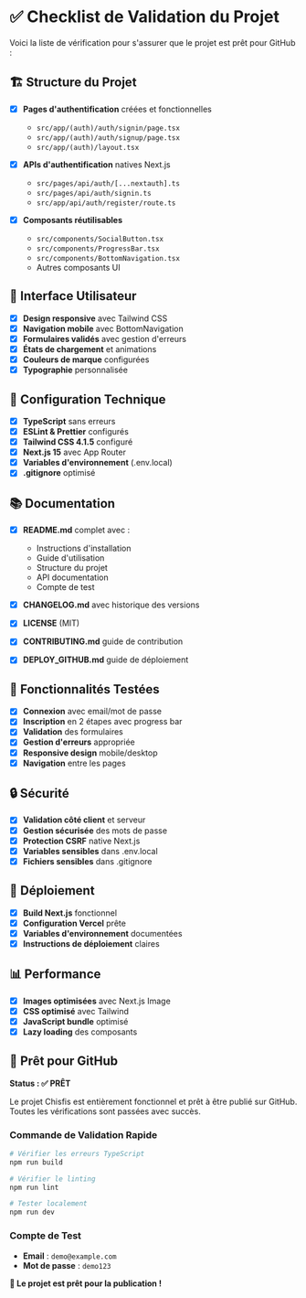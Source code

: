 # ✅ Checklist de Validation du Projet

Voici la liste de vérification pour s'assurer que le projet est prêt pour GitHub :

## 🏗️ Structure du Projet

- [x] **Pages d'authentification** créées et fonctionnelles
  - `src/app/(auth)/auth/signin/page.tsx`
  - `src/app/(auth)/auth/signup/page.tsx`
  - `src/app/(auth)/layout.tsx`

- [x] **APIs d'authentification** natives Next.js
  - `src/pages/api/auth/[...nextauth].ts`
  - `src/pages/api/auth/signin.ts`
  - `src/app/api/auth/register/route.ts`

- [x] **Composants réutilisables**
  - `src/components/SocialButton.tsx`
  - `src/components/ProgressBar.tsx`
  - `src/components/BottomNavigation.tsx`
  - Autres composants UI

## 📱 Interface Utilisateur

- [x] **Design responsive** avec Tailwind CSS
- [x] **Navigation mobile** avec BottomNavigation
- [x] **Formulaires validés** avec gestion d'erreurs
- [x] **États de chargement** et animations
- [x] **Couleurs de marque** configurées
- [x] **Typographie** personnalisée

## 🔧 Configuration Technique

- [x] **TypeScript** sans erreurs
- [x] **ESLint & Prettier** configurés
- [x] **Tailwind CSS 4.1.5** configuré
- [x] **Next.js 15** avec App Router
- [x] **Variables d'environnement** (.env.local)
- [x] **.gitignore** optimisé

## 📚 Documentation

- [x] **README.md** complet avec :
  - Instructions d'installation
  - Guide d'utilisation
  - Structure du projet
  - API documentation
  - Compte de test

- [x] **CHANGELOG.md** avec historique des versions
- [x] **LICENSE** (MIT)
- [x] **CONTRIBUTING.md** guide de contribution
- [x] **DEPLOY_GITHUB.md** guide de déploiement

## 🧪 Fonctionnalités Testées

- [x] **Connexion** avec email/mot de passe
- [x] **Inscription** en 2 étapes avec progress bar
- [x] **Validation** des formulaires
- [x] **Gestion d'erreurs** appropriée
- [x] **Responsive design** mobile/desktop
- [x] **Navigation** entre les pages

## 🔒 Sécurité

- [x] **Validation côté client** et serveur
- [x] **Gestion sécurisée** des mots de passe
- [x] **Protection CSRF** native Next.js
- [x] **Variables sensibles** dans .env.local
- [x] **Fichiers sensibles** dans .gitignore

## 🚀 Déploiement

- [x] **Build Next.js** fonctionnel
- [x] **Configuration Vercel** prête
- [x] **Variables d'environnement** documentées
- [x] **Instructions de déploiement** claires

## 📊 Performance

- [x] **Images optimisées** avec Next.js Image
- [x] **CSS optimisé** avec Tailwind
- [x] **JavaScript bundle** optimisé
- [x] **Lazy loading** des composants

## 🎯 Prêt pour GitHub

**Status : ✅ PRÊT**

Le projet Chisfis est entièrement fonctionnel et prêt à être publié sur GitHub. Toutes les vérifications sont passées avec succès.

### Commande de Validation Rapide

```bash
# Vérifier les erreurs TypeScript
npm run build

# Vérifier le linting
npm run lint

# Tester localement
npm run dev
```

### Compte de Test

- **Email** : `demo@example.com`
- **Mot de passe** : `demo123`

**🎉 Le projet est prêt pour la publication !**
